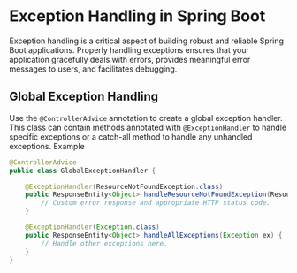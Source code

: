 # Exception Handling in Spring Boot

Exception handling is a critical aspect of building robust and reliable Spring Boot applications. Properly handling exceptions ensures that your application gracefully deals with errors, provides meaningful error messages to users, and facilitates debugging.

## Global Exception Handling

Use the `@ControllerAdvice` annotation to create a global exception handler. This class can contain methods annotated with `@ExceptionHandler` to handle specific exceptions or a catch-all method to handle any unhandled exceptions.
Example
```java
@ControllerAdvice
public class GlobalExceptionHandler {

    @ExceptionHandler(ResourceNotFoundException.class)
    public ResponseEntity<Object> handleResourceNotFoundException(ResourceNotFoundException ex) {
        // Custom error response and appropriate HTTP status code.
    }

    @ExceptionHandler(Exception.class)
    public ResponseEntity<Object> handleAllExceptions(Exception ex) {
        // Handle other exceptions here.
    }
}
